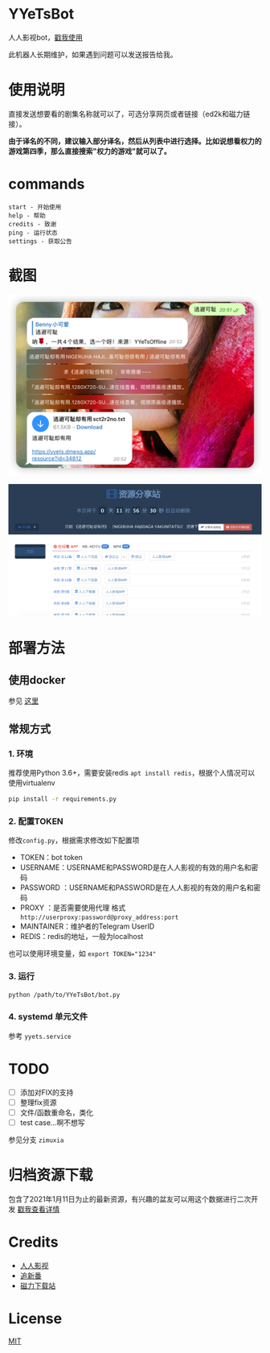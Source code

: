 # YYeTsBot

人人影视bot，[戳我使用](https://t.me/yyets_bot) 

此机器人长期维护，如果遇到问题可以发送报告给我。

# 使用说明
直接发送想要看的剧集名称就可以了，可选分享网页或者链接（ed2k和磁力链接）。

**由于译名的不同，建议输入部分译名，然后从列表中进行选择。比如说想看权力的游戏第四季，那么直接搜索"权力的游戏"就可以了。**

# commands

```
start - 开始使用
help - 帮助
credits - 致谢
ping - 运行状态
settings - 获取公告
```

# 截图

![](assets/1.png)

![](assets/2.png)

# 部署方法

## 使用docker

参见 [这里](https://github.com/tgbot-collection/BotsRunner)

## 常规方式

### 1. 环境

推荐使用Python 3.6+，需要安装redis `apt install redis`，根据个人情况可以使用virtualenv

```bash
pip install -r requirements.py
```

### 2. 配置TOKEN

修改`config.py`，根据需求修改如下配置项

* TOKEN：bot token
* USERNAME：USERNAME和PASSWORD是在人人影视的有效的用户名和密码
* PASSWORD ：USERNAME和PASSWORD是在人人影视的有效的用户名和密码
* PROXY ：是否需要使用代理 格式 `http://userproxy:password@proxy_address:port`
* MAINTAINER：维护者的Telegram UserID
* REDIS：redis的地址，一般为localhost

也可以使用环境变量，如 `export TOKEN="1234"`

### 3. 运行

```bash
python /path/to/YYeTsBot/bot.py
```

### 4. systemd 单元文件

参考 `yyets.service`

# TODO
- [ ] 添加对FIX的支持
- [ ] 整理fix资源
- [ ] 文件/函数重命名，类化
- [ ] test case...啊不想写

参见分支 `zimuxia`

# 归档资源下载
包含了2021年1月11日为止的最新资源，有兴趣的盆友可以用这个数据进行二次开发
[戳我查看详情](https://t.me/mikuri520/668)

# Credits

* [人人影视](http://www.zmz2019.com/)
* [追新番](http://www.zhuixinfan.com/main.php)
* [磁力下载站](http://oabt005.com/home.html)

# License

[MIT](LICENSE)
